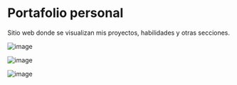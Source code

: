 # Portafolio personal

Sitio web donde se visualizan mis proyectos, habilidades y otras secciones.

![image](https://github.com/sebastian-VB/portfolio-v1/assets/79015284/0907dd27-f396-4e3b-b3cf-fe06ec89507b)

![image](https://github.com/sebastian-VB/portfolio-v1/assets/79015284/42bfc773-24ce-4a73-a78f-39a119cc8db6)

![image](https://github.com/sebastian-VB/portfolio-v1/assets/79015284/5a287998-26df-4ca5-a6bf-132b6cf2a6d0)

